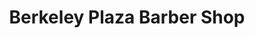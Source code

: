 ---
title: "Berkeley Plaza Barber Shop"
url: /martinsburg/berkeley-plaza-barber-shop/
shop: Friseur
---